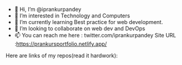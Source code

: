 - 👋 Hi, I’m @iprankurpandey
- 👀 I’m interested in Technology and Computers
- 🌱 I’m currently learning Best practice for web development.
- 💞️ I’m looking to collaborate on web dev and DevOps 
- 📫 You can reach me here : twitter.com/iprankurpandey
Site URL :https://prankursportfolio.netlify.app/


<!---
iprankurpandey/iprankurpandey is a ✨ special ✨ repository because its `README.md` (this file) appears on your GitHub profile.
You can click the Preview link to take a look at your changes.
--->
Here are links of my repos(read it hardwork):
